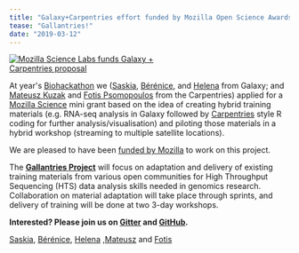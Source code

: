 ```yaml
---
title: "Galaxy+Carpentries effort funded by Mozilla Open Science Awards"
tease: "Gallantries!"
date: "2019-03-12"
---
```


[<img class="float-right" style="max-width: 300px" src="/src/images/logos/mozilla-science-lab-logo.png" alt="Mozilla Science Labs funds Galaxy + Carpentries proposal" />](https://medium.com/read-write-participate/meet-mozillas-latest-open-science-awardees-cfa45348e5d5#7d0f)

At year's [Biohackathon](http://bh2018paris.info/index.html) we ([Saskia](https://github.com/shiltemann), [Bérénice](https://github.com/bebatut), and [Helena](https://github.com/erasche) from Galaxy; and [Mateusz Kuzak](https://github.com/mkuzak) and [Fotis Psomopoulos](https://github.com/fpsom) from the Carpentries) applied for a [Mozilla Science](https://science.mozilla.org/) mini grant based on the idea of creating hybrid training materials (e.g. RNA-seq analysis in Galaxy followed by [Carpentries](https://www.carpentries.org/) style R coding for further analysis/visualisation) and piloting those materials in a hybrid workshop (streaming to multiple satellite locations).

We are pleased to have been [funded by Mozilla](https://medium.com/read-write-participate/meet-mozillas-latest-open-science-awardees-cfa45348e5d5#7d0f) to work on this project.

The **[Gallantries Project](https://galaxy-carpentries.github.io/gallantries/)** will focus on adaptation and delivery of existing training materials from various open communities for High Throughput Sequencing (HTS) data analysis skills needed in genomics research. Collaboration on material adaptation will take place through sprints, and delivery of training will be done at two 3-day workshops.

**Interested? Please join us on [Gitter](https://gitter.im/galaxy-carpentries) and [GitHub](https://github.com/galaxy-carpentries).**

[Saskia](https://github.com/shiltemann), [Bérénice](https://github.com/bebatut), [Helena](https://github.com/erasche) ,[Mateusz](https://github.com/mkuzak) and [Fotis](https://github.com/fpsom)
